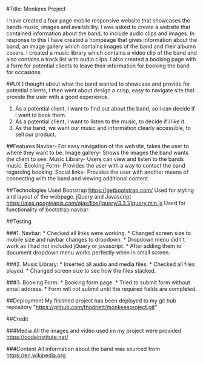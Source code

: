 #Title: Monkees Project

I have created a four page mobile responsive website that showcases the bands music, images and availability.
I was asked to create a website that contained information about the band, to include audio clips and images.
In response to this I have created a hompeage that gives information about the band, an image gallery which contains images of the band and their albumn covers. 
I created a music library which contains a video clip of the band and also contains a track list with audio clips. I also created a booking page with a form for potential clients to leave their information for booking the band for occasions.

##UX
I thought about what the band wanted to showcase and provide for potential clients, I then went about design a crisp, easy to navigate site that provide the user with a good experience.

1. As a potential client, I want to find out about the band, so I can decide if i want to book them.
2. As a potential client, I want to listen to the music, to decide if i like it.
3. As the band, we want our music and information clearly accessible, to sell our product.


##Features
Navbar- For easy navigation of the website, takes the user to where they want to be.
Image gallery- Shows the images the band wants the client to see.
Music Library- Users can view and listen to the bands music.
Booking Form- Provides the user with a way to contact the band regarding booking.
Social links- Provides the user with another means of connecting with the band and viewing additional content.

##Technologies Used 
Bootstrap https://getbootstrap.com/ Used for styling and layout of the webpage.
jQuery and Javascript  https://ajax.googleapis.com/ajax/libs/jquery/3.3.1/jquery.min.js Used for functionality of bootstrap navbar.

##Testing

###1. Navbar:
       * Checked all links were working.
       * Changed screen size to mobile size and navbar changes to dropdown.
       * Dropdown menu didn't work as I had not included jQuery or javascript.
       *  After adding them to document dropdown menu works perfectly when in small screen.

###2. Music Library:
      * Inserted all audio and media files.
      * Checked all files played.
      * Changed screen size to see how the files stacked.

###3. Booking Form:
      *  Booking form page.
      *  Tried to submit form without email address.
      *  Form will not submit until the required fields are completed.


##Deployment
 My finished project has been deployed to my git hub repository "https://github.com/thodnett/monkeesproject.git"


##Credit 

###Media 
All the images and video used im my project were provided https://codeinstitute.net/

###Content 
All information about the band was sourced from https://en.wikipedia.org  


